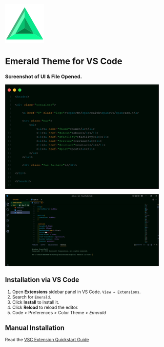 ![emerald](/images/diamond.png)

# Emerald Theme for VS Code

### Screenshot of UI & File Opened.

![code](/images/code.png)

![UI](/images/UI.png)

## Installation via VS Code

1. Open **Extensions** sidebar panel in VS Code. `View → Extensions`.
2. Search for `Emerald`.
3. Click **Install** to install it.
4. Click **Reload** to reload the editor.
5. Code > Preferences > Color Theme > *Emerald*

## Manual Installation

Read the [VSC Extension Quickstart Guide](https://code.visualstudio.com/api/extension-guides/overview)
